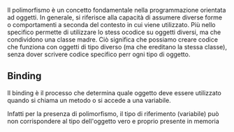 Il polimorfismo è un concetto fondamentale nella programmazione orientata ad oggetti.
In generale, si riferisce alla capacità di assumere diverse forme o comportamenti a seconda del contesto in cui viene utilizzato.
Più nello specifico permette di utilizzare lo stess ocodice su oggetti diversi, ma che condividono una classe madre. Ciò significa che possiamo creare codice che funziona con oggetti di tipo diverso (ma che ereditano la stessa classe), senza dover scrivere codice specifico perr ogni tipo di oggetto.

## Binding
Il binding è il processo che determina quale oggetto deve essere utilizzato quando si chiama un metodo o si accede a una variabile.

Infatti per la presenza di polimorfismo, il tipo di riferimento (variabile) può non corrispondere al tipo dell'oggetto vero e proprio presente in memoria